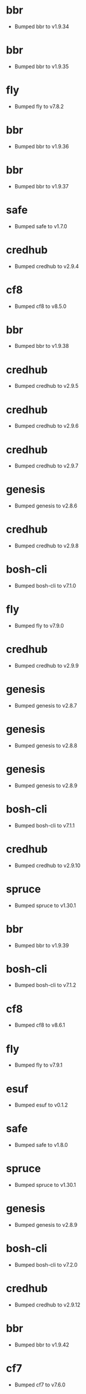 
# bbr

- Bumped bbr to v1.9.34

# bbr

- Bumped bbr to v1.9.35

# fly

- Bumped fly to v7.8.2

# bbr

- Bumped bbr to v1.9.36

# bbr

- Bumped bbr to v1.9.37

# safe

- Bumped safe to v1.7.0

# credhub

- Bumped credhub to v2.9.4

# cf8

- Bumped cf8 to v8.5.0

# bbr

- Bumped bbr to v1.9.38

# credhub

- Bumped credhub to v2.9.5

# credhub

- Bumped credhub to v2.9.6

# credhub

- Bumped credhub to v2.9.7

# genesis

- Bumped genesis to v2.8.6

# credhub

- Bumped credhub to v2.9.8

# bosh-cli

- Bumped bosh-cli to v7.1.0

# fly

- Bumped fly to v7.9.0

# credhub

- Bumped credhub to v2.9.9

# genesis

- Bumped genesis to v2.8.7

# genesis

- Bumped genesis to v2.8.8

# genesis

- Bumped genesis to v2.8.9

# bosh-cli

- Bumped bosh-cli to v7.1.1

# credhub

- Bumped credhub to v2.9.10

# spruce

- Bumped spruce to v1.30.1

# bbr

- Bumped bbr to v1.9.39

# bosh-cli

- Bumped bosh-cli to v7.1.2

# cf8

- Bumped cf8 to v8.6.1

# fly

- Bumped fly to v7.9.1

# esuf

- Bumped esuf to v0.1.2

# safe

- Bumped safe to v1.8.0

# spruce

- Bumped spruce to v1.30.1

# genesis

- Bumped genesis to v2.8.9

# bosh-cli

- Bumped bosh-cli to v7.2.0

# credhub

- Bumped credhub to v2.9.12

# bbr

- Bumped bbr to v1.9.42

# cf7

- Bumped cf7 to v7.6.0
